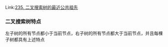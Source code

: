 Link:[235. 二叉搜索树的最近公共祖先](https://leetcode.cn/problems/lowest-common-ancestor-of-a-binary-search-tree/)

### 二叉搜索树特点

左子树的所有节点都小于当前节点，右子树的所有节点都大于当前节点，并且每棵子树都具有上述特点
